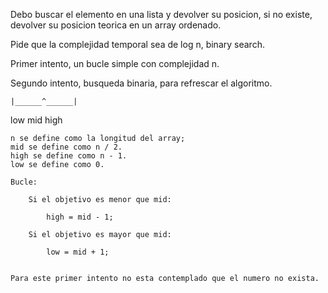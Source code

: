 Debo buscar el elemento en una lista y devolver su posicion, si no existe, devolver su posicion teorica en un array ordenado.

Pide que la complejidad temporal sea de log n, binary search.

Primer intento, un bucle simple con complejidad n.

Segundo intento, busqueda binaria, para refrescar el algoritmo.

    |______^______|
   low    mid    high

    n se define como la longitud del array;
    mid se define como n / 2.
    high se define como n - 1.
    low se define como 0.

    Bucle:

        Si el objetivo es menor que mid:
            
            high = mid - 1;

        Si el objetivo es mayor que mid:

            low = mid + 1;


    Para este primer intento no esta contemplado que el numero no exista.
